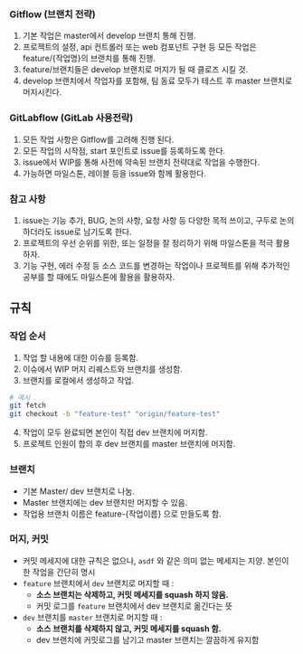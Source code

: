 ### Gitflow (브랜치 전략)   
1. 기본 작업은 master에서 develop 브랜치 통해 진행.   
2. 프로젝트의 설정, api 컨트롤러 또는 web 컴포넌트 구현 등 모든 작업은 feature/{작업명}의 브랜치를 통해 진행.   
3. feature/브랜치들은 develop 브랜치로 머지가 될 때 클로즈 시킬 것.   
4. develop 브랜치에서 작업자를 포함해, 팀 동료 모두가 테스트 후 master 브랜치로 머지시킨다.    

### GitLabflow (GitLab 사용전략)   
1. 모든 작업 사항은 Gitflow를 고려해 진행 된다.   
2. 모든 작업의 시작점, start 포인트로 issue를 등록하도록 한다.   
3. issue에서 WIP를 통해 사전에 약속된 브랜치 전략대로 작업을 수행한다.  
4. 가능하면 마일스톤, 레이블 등을 issue와 함께 활용한다.   
 

### 참고 사항
1. issue는 기능 추가, BUG, 논의 사항, 요청 사항 등 다양한 목적 쓰이고, 구두로 논의하더라도 issue로 남기도록 한다.  
2. 프로젝트의 우선 순위를 위한, 또는 일정을 잘 정리하기 위해 마일스톤을 적극 활용하자.  
3. 기능 구현, 에러 수정 등 소스 코드를 변경하는 작업이나 프로젝트를 위해 추가적인 공부를 할 때에도 마일스톤에 활용을 활용하자.   

## 규칙

### 작업 순서
1. 작업 할 내용에 대한 이슈를 등록함.
2. 이슈에서 WIP 머지 리퀘스트와 브랜치를 생성함.
3. 브랜치를 로컬에서 생성하고 작업.
```bash
# 예시
git fetch
git checkout -b "feature-test" "origin/feature-test"
```
4. 작업이 모두 완료되면 본인이 직접 dev 브랜치에 머지함.
5. 프로젝트 인원이 합의 후 dev 브랜치를 master 브랜치에 머지함.

### 브랜치

- 기본 Master/ dev 브랜치로 나눔.
- Master 브랜치에는 dev 브랜치만 머지할 수 있음.
- 작업용 브랜치 이름은 feature-{작업이름} 으로 만들도록 함.

### 머지, 커밋

- 커밋 메세지에 대한 규칙은 없으나, `asdf` 와 같은 의미 없는 메세지는 지양. 본인이 한 작업을 간단히 명시
- `feature` 브랜치에서 `dev` 브랜치로 머지할 때 : 
  - **소스 브랜치는 삭제하고, 커밋 메세지를 squash 하지 않음.**
  - 커밋 로그를 `feature` 브랜치에서 dev 브랜치로 옮긴다는 뜻
- `dev` 브랜치를 `master` 브랜치로 머지할 때 : 
  - **소스 브랜치를 삭제하지 않고, 커밋 메세지를 squash 함.**
  - dev 브랜치에 커밋로그를 남기고 master 브랜치는 깔끔하게 유지함